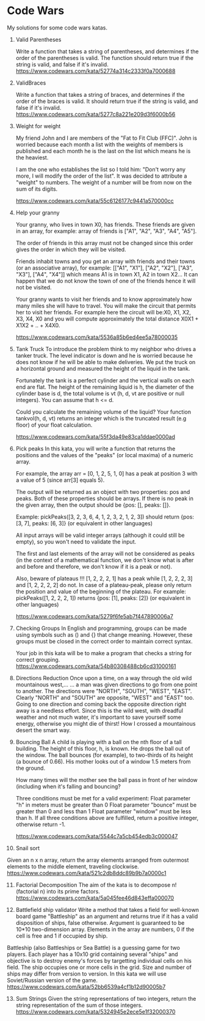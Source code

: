 # Code Wars

My solutions for some code wars katas.

1. Valid Parentheses

   Write a function that takes a string of parentheses, and determines if the order of the parentheses is valid. The
   function should return true if the string is valid, and false if it's invalid.
   https://www.codewars.com/kata/52774a314c2333f0a7000688


2. ValidBraces

   Write a function that takes a string of braces, and determines if the order of the braces is valid. It should return
   true if the string is valid, and false if it's invalid.
   https://www.codewars.com/kata/5277c8a221e209d3f6000b56


3. Weight for weight

   My friend John and I are members of the "Fat to Fit Club (FFC)". John is worried because each month a list with the
   weights of members is published and each month he is the last on the list which means he is the heaviest.

   I am the one who establishes the list so I told him: "Don't worry any more, I will modify the order of the list". It
   was decided to attribute a "weight" to numbers. The weight of a number will be from now on the sum of its digits.

   https://www.codewars.com/kata/55c6126177c9441a570000cc


4. Help your granny

   Your granny, who lives in town X0, has friends. These friends are given in an array, for example: array of friends
   is ["A1", "A2", "A3", "A4", "A5"].

   The order of friends in this array must not be changed since this order gives the order in which they will be
   visited.

   Friends inhabit towns and you get an array with friends and their towns (or an associative array), for
   example: [["A1", "X1"], ["A2", "X2"], ["A3", "X3"], ["A4", "X4"]] which means A1 is in town X1, A2 in town X2... It
   can happen that we do not know the town of one of the friends hence it will not be visited.

   Your granny wants to visit her friends and to know approximately how many miles she will have to travel. You will
   make the circuit that permits her to visit her friends. For example here the circuit will be:X0, X1, X2, X3, X4, X0
   and you will compute approximately the total distance X0X1 + X1X2 + .. + X4X0.

   https://www.codewars.com/kata/5536a85b6ed4ee5a78000035

5. Tank Truck To introduce the problem think to my neighbor who drives a tanker truck. The level indicator is down and
   he is worried because he does not know if he will be able to make deliveries. We put the truck on a horizontal ground
   and measured the height of the liquid in the tank.

   Fortunately the tank is a perfect cylinder and the vertical walls on each end are flat. The height of the remaining
   liquid is h, the diameter of the cylinder base is d, the total volume is vt (h, d, vt are positive or null integers).
   You can assume that h <= d.

   Could you calculate the remaining volume of the liquid? Your function tankvol(h, d, vt) returns an integer which is
   the truncated result (e.g floor) of your float calculation.

   https://www.codewars.com/kata/55f3da49e83ca1ddae0000ad
6. Pick peaks In this kata, you will write a function that returns the positions and the values of the "peaks" (or local
   maxima) of a numeric array.

   For example, the array arr = [0, 1, 2, 5, 1, 0] has a peak at position 3 with a value of 5 (since arr[3] equals 5).

   The output will be returned as an object with two properties: pos and peaks. Both of these properties should be
   arrays. If there is no peak in the given array, then the output should be {pos: [], peaks: []}.

   Example: pickPeaks([3, 2, 3, 6, 4, 1, 2, 3, 2, 1, 2, 3]) should return {pos: [3, 7], peaks: [6, 3]} (or equivalent in
   other languages)

   All input arrays will be valid integer arrays (although it could still be empty), so you won't need to validate the
   input.

   The first and last elements of the array will not be considered as peaks (in the context of a mathematical function,
   we don't know what is after and before and therefore, we don't know if it is a peak or not).

   Also, beware of plateaus !!! [1, 2, 2, 2, 1] has a peak while [1, 2, 2, 2, 3] and [1, 2, 2, 2, 2] do not. In case of
   a plateau-peak, please only return the position and value of the beginning of the plateau. For example:
   pickPeaks([1, 2, 2, 2, 1]) returns {pos: [1], peaks: [2]} (or equivalent in other languages)

   https://www.codewars.com/kata/5279f6fe5ab7f447890006a7

7. Checking Groups In English and programming, groups can be made using symbols such as () and {} that change meaning.
   However, these groups must be closed in the correct order to maintain correct syntax.

   Your job in this kata will be to make a program that checks a string for correct grouping.
   https://www.codewars.com/kata/54b80308488cb6cd31000161

8. Directions Reduction 
   Once upon a time, on a way through the old wild mountainous west,… … a man was given directions
   to go from one point to another. The directions were "NORTH", "SOUTH", "WEST", "EAST". Clearly "NORTH" and "SOUTH"
   are opposite, "WEST" and "EAST" too. Going to one direction and coming back the opposite direction right away is a needless effort. Since this is the wild west, with dreadful weather and not much water, it's important to save yourself some energy, otherwise you might die of thirst! How I crossed a mountainous desert the smart way.

9. Bouncing Ball
   A child is playing with a ball on the nth floor of a tall building. The height of this floor, h, is known. He drops the ball out of the window. The ball bounces (for example), to two-thirds of its height (a bounce of 0.66). His mother looks out of a window 1.5 meters from the ground.

   How many times will the mother see the ball pass in front of her window (including when it's falling and bouncing?

   Three conditions must be met for a valid experiment: 
Float parameter "h" in meters must be greater than 0
Float parameter "bounce" must be greater than 0 and less than 1
Float parameter "window" must be less than h.
If all three conditions above are fulfilled, return a positive integer, otherwise return -1.

   https://www.codewars.com/kata/5544c7a5cb454edb3c000047
10. Snail sort 

   Given an n x n array, return the array elements arranged from outermost elements to the middle element, traveling clockwise.
   https://www.codewars.com/kata/521c2db8ddc89b9b7a0000c1

11. Factorial Decomposition 
   The aim of the kata is to decompose n! (factorial n) into its prime factors.
    https://www.codewars.com/kata/5a045fee46d843effa000070
   
12. Battlefield ship validator
    Write a method that takes a field for well-known board game "Battleship" as an argument and returns true if it has a valid disposition of ships, false otherwise. Argument is guaranteed to be 10*10 two-dimension array. Elements in the array are numbers, 0 if the cell is free and 1 if occupied by ship.

Battleship (also Battleships or Sea Battle) is a guessing game for two players. Each player has a 10x10 grid containing several "ships" and objective is to destroy enemy's forces by targetting individual cells on his field. The ship occupies one or more cells in the grid. Size and number of ships may differ from version to version. In this kata we will use Soviet/Russian version of the game.
https://www.codewars.com/kata/52bb6539a4cf1b12d90005b7

13. Sum Strings
    Given the string representations of two integers, return the string representation of the sum of those integers.
    https://www.codewars.com/kata/5324945e2ece5e1f32000370